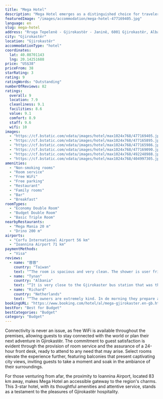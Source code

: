 ```yaml
---
title: "Mega Hotel"
description: "Mega Hotel emerges as a distinguished choice for travelers seeking comfort and convenience in Gjirokastër."
featuredImage: "/images/accommodation/mega-hotel-477169405.jpg"
language: en
slug: mega-hotel
address: "Rruga Tepelenë - Gjirokastër - Janinë, 6001 Gjirokastër, Albania"
city: "Gjirokastër"
location: "Gjirokastër"
accommodationType: "hotel"
coordinates:
  lat: 40.08701143
  lng: 20.14251688
price: "US$38"
priceFrom: 38
starRating: 3
rating: 9
ratingWords: "Outstanding"
numberOfReviews: 82
ratings:
  overall: 9
  location: 7.9
  cleanliness: 9.1
  facilities: 8.6
  value: 9.1
  comfort: 8.9
  staff: 9.6
  wifi: 10
images:
  - "https://cf.bstatic.com/xdata/images/hotel/max1024x768/477169405.jpg?k=7514a6e0dbbfc1e91047b7139ba380068ee477f2407a198b0bb7dd589c9b39df&o=&hp=1"
  - "https://cf.bstatic.com/xdata/images/hotel/max1024x768/477165895.jpg?k=f9b98c3f8f747e018219a294bf13dfd49a282aa5790af3efd75a09b71e98c982&o=&hp=1"
  - "https://cf.bstatic.com/xdata/images/hotel/max1024x768/477165986.jpg?k=9cedb5f7e073725ce607e2203603fa0237ded50a6a0e606720f630ce3347eaa4&o=&hp=1"
  - "https://cf.bstatic.com/xdata/images/hotel/max1024x768/477169090.jpg?k=aa75b469edbcaa22531cf0222100dd99095ea062375519a51a1deaebd834d9dc&o=&hp=1"
  - "https://cf.bstatic.com/xdata/images/hotel/max1024x768/492248988.jpg?k=9b72cb9835a999ca8dfb88c834a9df51bce18c9d424e6aac8dda3f0c9370594c&o=&hp=1"
  - "https://cf.bstatic.com/xdata/images/hotel/max1024x768/404997305.jpg?k=f9ef74305bb78f880b988b4baf79d90fa72615c825b0ddcbc37a3b9ec8234714&o=&hp=1"
amenities:
  - "Non-smoking rooms"
  - "Room service"
  - "Free WiFi"
  - "Free parking"
  - "Restaurant"
  - "Family rooms"
  - "Bar"
  - "Breakfast"
roomTypes:
  - "Economy Double Room"
  - "Budget Double Room"
  - "Basic Triple Room"
nearbyRestaurants:
  - "Mega Mania 20 m"
  - "Drino 200 m"
airports:
  - "Corfu International Airport 56 km"
  - "Ioannina Airport 71 km"
paymentMethods:
  - "Visa"
reviews:
  - name: "蓉蓉"
    country: "Taiwan"
    text: "“The room is spacious and very clean. The shower is user friendly. The host is very friendly.”"
  - name: "Tynan"
    country: "Albania"
    text: "“It is very close to the Gjirokaster bus station that was the main reason we opted for Mega. Apart from the distance, the room is super cozy and very clean with the restaurant is really convenient. Owners family are very welcoming, helpful and...”"
  - name: "Richard"
    country: "Netherlands"
    text: "“The owners are extremely kind. In de morning they prepare a nice individual breakfast. The view from the room was amazing.”"
bookingURL: "https://www.booking.com/hotel/al/mega-gjirokaster.en-gb.html?aid=8035640"
bestFor: "Best for Budget"
bestCategories: "Budget"
category: "Budget"
---
```


Connectivity is never an issue, as free WiFi is available throughout the premises, allowing guests to stay connected with the world or plan their next adventure in Gjirokastër. The commitment to guest satisfaction is evident through the provision of room service and the assurance of a 24-hour front desk, ready to attend to any need that may arise. Select rooms elevate the experience further, featuring balconies that present captivating city views, inviting guests to take a moment and soak in the ambiance of their surroundings.

For those venturing from afar, the proximity to Ioannina Airport, located 83 km away, makes Mega Hotel an accessible gateway to the region's charms. This 3-star hotel, with its thoughtful amenities and attentive service, stands as a testament to the pleasures of Gjirokastër hospitality.